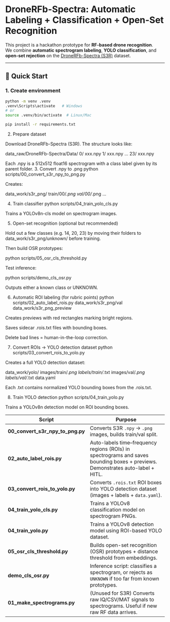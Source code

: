 # DroneRFb-Spectra: Automatic Labeling + Classification + Open-Set Recognition

This project is a hackathon prototype for **RF-based drone recognition**.  
We combine **automatic spectrogram labeling**, **YOLO classification**, and **open-set rejection** on the [DroneRFb-Spectra (S3R)](https://github.com/DaftJun/S3R) dataset.

---

## 🚀 Quick Start

### 1. Create environment
```bash
python -m venv .venv
.venv\Scripts\activate   # Windows
# or
source .venv/bin/activate  # Linux/Mac

pip install -r requirements.txt
```
2. Prepare dataset

Download DroneRFb-Spectra (S3R). The structure looks like:

data_raw/DroneRFb-Spectra/Data/
  0/
    xxx.npy
  1/
    xxx.npy
  ...
  23/
    xxx.npy


Each .npy is a 512x512 float16 spectrogram with a class label given by its parent folder.
3. Convert .npy to .png
python scripts/00_convert_s3r_npy_to_png.py


Creates:

data_work/s3r_png/
  train/00/*.png
  val/00/*.png
  ...

4. Train classifier
python scripts/04_train_yolo_cls.py


Trains a YOLOv8n-cls model on spectrogram images.

5. Open-set recognition (optional but recommended)

Hold out a few classes (e.g. 14, 20, 23) by moving their folders to data_work/s3r_png/unknown/ before training.

Then build OSR prototypes:

python scripts/05_osr_cls_threshold.py


Test inference:

python scripts/demo_cls_osr.py


Outputs either a known class or UNKNOWN.

6. Automatic ROI labeling (for rubric points)
python scripts/02_auto_label_rois.py data_work/s3r_png/val data_work/s3r_png_preview


Creates previews with red rectangles marking bright regions.

Saves sidecar .rois.txt files with bounding boxes.

Delete bad lines = human-in-the-loop correction.

7. Convert ROIs → YOLO detection dataset
python scripts/03_convert_rois_to_yolo.py


Creates a full YOLO detection dataset:

data_work/yolo/
  images/train/*.png
  labels/train/*.txt
  images/val/*.png
  labels/val/*.txt
  data.yaml


Each .txt contains normalized YOLO bounding boxes from the .rois.txt.

8. Train YOLO detection
python scripts/04_train_yolo.py


Trains a YOLOv8n detection model on ROI bounding boxes.

| Script                           | Purpose                                                                                                                        |
| -------------------------------- | ------------------------------------------------------------------------------------------------------------------------------ |
| **00_convert_s3r_npy_to_png.py** | Converts S3R `.npy` → `.png` images, builds train/val split.                                                                   |
| **02_auto_label_rois.py**        | Auto-labels time–frequency regions (ROIs) in spectrograms and saves bounding boxes + previews. Demonstrates auto-label + HITL. |
| **03_convert_rois_to_yolo.py**   | Converts `.rois.txt` ROI boxes into YOLO detection dataset (images + labels + `data.yaml`).                                    |
| **04_train_yolo_cls.py**         | Trains a YOLOv8 classification model on spectrogram PNGs.                                                                      |
| **04_train_yolo.py**             | Trains a YOLOv8 detection model using ROI-based YOLO dataset.                                                                  |
| **05_osr_cls_threshold.py**      | Builds open-set recognition (OSR) prototypes + distance threshold from embeddings.                                             |
| **demo_cls_osr.py**              | Inference script: classifies a spectrogram, or rejects as `UNKNOWN` if too far from known prototypes.                          |
| **01_make_spectrograms.py**      | (Unused for S3R) Converts raw IQ/CSV/MAT signals to spectrograms. Useful if new raw RF data arrives.                           |
